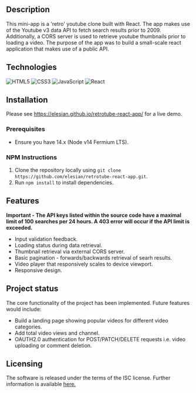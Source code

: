 ## Description

This mini-app is a 'retro' youtube clone built with React. The app makes use of the Youtube v3 data API to fetch search results prior to 2009. Additionally, a CORS server is used to retrieve youtube thumbnails prior to loading a video. The purpose of the app was to build a small-scale react application that makes use of a public API.

## Technologies

![HTML5](https://img.shields.io/badge/html5-%23E34F26.svg?style=for-the-badge&logo=html5&logoColor=white)
![CSS3](https://img.shields.io/badge/css3-%231572B6.svg?style=for-the-badge&logo=css3&logoColor=white)
![JavaScript](https://img.shields.io/badge/javascript-%23323330.svg?style=for-the-badge&logo=javascript&logoColor=%23F7DF1E)
![React](https://img.shields.io/badge/react-%2320232a.svg?style=for-the-badge&logo=react&logoColor=%2361DAFB)

## Installation

Please see https://elesian.github.io/retrotube-react-app/ for a live demo.

### Prerequisites

- Ensure you have 14.x (Node v14 Fermium LTS).

### NPM Instructions

1. Clone the repository locally using `git clone https://github.com/elesian/retrotube-react-app.git`.
2. Run `npm install` to install dependencies.

## Features

**Important - The API keys listed within the source code have a maximal limit of 100 searches per 24 hours. A 403 error will occur if the API limit is exceeded.**
 
- Input validation feedback.
- Loading status during data retrieval. 
- Thumbnail retrieval via external CORS server.
- Basic pagination - forwards/backwards retrieval of searh results.
- Video player that responsively scales to device viewport. 
- Responsive design. 

## Project status

The core functionality of the project has been implemented. Future features would include:

- Build a landing page showing popular videos for different video categories.
- Add total video views and channel.
- OAUTH2.0 authentication for POST/PATCH/DELETE requests i.e. video uploading or comment deletion.

## Licensing

The software is released under the terms of the ISC license. Further information is available <a href="https://opensource.org/licenses/ISC">here.</a>
